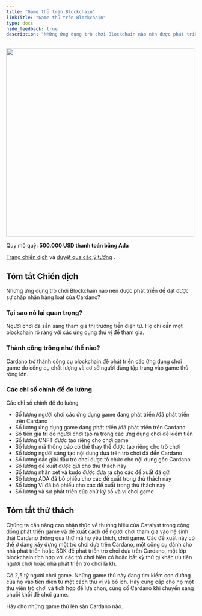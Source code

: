 ```yaml
---
title: "Game thủ trên Blockchain"
linkTitle: "Game thủ trên Blockchain"
type: docs
hide_feedback: true
description: "Những ứng dụng trò chơi Blockchain nào nên được phát triển để đạt được sự chấp nhận hàng loạt của Cardano?"
---
```


<img src="https://cardano.ideascale.com/community-library/accounts/93/936143/Public/08-Gamers-On-Chained-82871b.png" style="width:500px;height500px">

Quy mô quỹ: **500.000 USD thanh toán bằng Ada**

[Trang chiến dịch](https://cardano.ideascale.com/c/idea/381329) và [duyệt qua các ý tưởng](https://cardano.ideascale.com/c/campaigns/26440/stage/all/ideas/unspecified) .

## Tóm tắt Chiến dịch

Những ứng dụng trò chơi Blockchain nào nên được phát triển để đạt được sự chấp nhận hàng loạt của Cardano?

### Tại sao nó lại quan trọng?

Người chơi đã sẵn sàng tham gia thị trường tiền điện tử. Họ chỉ cần một blockchain rõ ràng với các ứng dụng thú vị để tham gia.

### Thành công trông như thế nào?

Cardano trở thành công cụ blockchain để phát triển các ứng dụng chơi game do công cụ chất lượng và cơ sở người dùng tập trung vào game thủ rộng lớn.

### Các chỉ số chính để đo lường

Các chỉ số chính để đo lường

- Số lượng người chơi các ứng dụng game đang phát triển /đã phát triển trên Cardano
- Số lượng ứng dụng game đang phát triển /đã phát triển trên Cardano
- Số tiền giá trị do người chơi tạo ra trong các ứng dụng chơi để kiếm tiền
- Số lượng CNFT được tạo riêng cho chơi game
- Số lượng mã thông báo có thể thay thế được tạo riêng cho trò chơi
- Số lượng người sáng tạo nội dung dựa trên trò chơi đã đến Cardano
- Số lượng các giải đấu trò chơi được tổ chức cho nội dung gốc Cardano
- Số lượng đề xuất được gửi cho thử thách này
- Số lượng nhận xét và kudo được đưa ra cho các đề xuất đã gửi
- Số lượng ADA đã bỏ phiếu cho các đề xuất trong thử thách này
- Số lượng Ví đã bỏ phiếu cho các đề xuất trong thử thách này
- Số lượng và sự phát triển của chữ ký số và ví chơi game

## Tóm tắt thử thách

Chúng ta cần nâng cao nhận thức về thương hiệu của Catalyst trong cộng đồng phát triển game và đề xuất cách để người chơi tham gia vào hệ sinh thái Cardano thông qua thứ mà họ yêu thích, chơi game. Các đề xuất này có thể ở dạng xây dựng một trò chơi dựa trên Cardano, một công cụ dành cho nhà phát triển hoặc SDK để phát triển trò chơi dựa trên Cardano, một lớp blockchain tích hợp với các trò chơi hiện có hoặc bất kỳ thứ gì khác ưu tiên người chơi hoặc nhà phát triển trò chơi là kh.

Có 2,5 tỷ người chơi game. Những game thủ này đang tìm kiếm con đường của họ vào tiền điện tử một cách thú vị và bổ ích. Hãy cung cấp cho họ một thư viện trò chơi và tích hợp để lựa chọn, củng cố Cardano khi chuyển sang chuỗi khối để chơi game.

Hãy cho những game thủ lên sàn Cardano nào.
